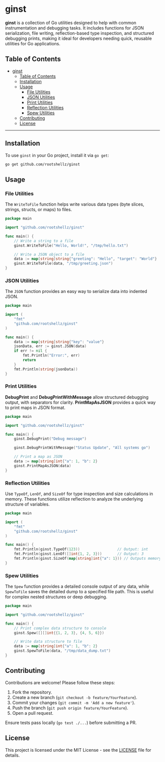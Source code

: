 # ginst

**ginst** is a collection of Go utilities designed to help with common
instrumentation and debugging tasks. It includes functions for JSON serialization,
file writing, reflection-based type inspection, and structured debugging prints,
making it ideal for developers needing quick, reusable utilities for Go applications.

## Table of Contents

- [ginst](#ginst)
  - [Table of Contents](#table-of-contents)
  - [Installation](#installation)
  - [Usage](#usage)
    - [File Utilities](#file-utilities)
    - [JSON Utilities](#json-utilities)
    - [Print Utilities](#print-utilities)
    - [Reflection Utilities](#reflection-utilities)
    - [Spew Utilities](#spew-utilities)
  - [Contributing](#contributing)
  - [License](#license)

---

## Installation

To use `ginst` in your Go project, install it via `go get`:

```bash
go get github.com/rootshellz/ginst
```

## Usage

### File Utilities

The `WriteToFile` function helps write various data types
(byte slices, strings, structs, or maps) to files.

```go
package main

import "github.com/rootshellz/ginst"

func main() {
    // Write a string to a file
    ginst.WriteToFile("Hello, World!", "/tmp/hello.txt")

    // Write a JSON object to a file
    data := map[string]string{"greeting": "Hello", "target": "World"}
    ginst.WriteToFile(data, "/tmp/greeting.json")
}
```

### JSON Utilities

The `JSON` function provides an easy way to serialize data into indented JSON.

```go
package main

import (
    "fmt"
    "github.com/rootshellz/ginst"
)

func main() {
    data := map[string]string{"key": "value"}
    jsonData, err := ginst.JSON(data)
    if err != nil {
        fmt.Println("Error:", err)
        return
    }
    fmt.Println(string(jsonData))
}
```

### Print Utilities

**DebugPrint** and **DebugPrintWithMessage** allow structured debugging output,
with separators for clarity. **PrintMapAsJSON** provides a quick way to print
maps in JSON format.

```go
package main

import "github.com/rootshellz/ginst"

func main() {
    ginst.DebugPrint("Debug message")

    ginst.DebugPrintWithMessage("Status Update", "All systems go")

    // Print a map as JSON
    data := map[string]int{"a": 1, "b": 2}
    ginst.PrintMapAsJSON(data)
}
```

### Reflection Utilities

Use `TypeOf`, `LenOf`, and `SizeOf` for type inspection and size calculations
in memory. These functions utilize reflection to analyze the underlying
structure of variables.

```go
package main

import (
    "fmt"
    "github.com/rootshellz/ginst"
)

func main() {
    fmt.Println(ginst.TypeOf(123))                 // Output: int
    fmt.Println(ginst.LenOf([]int{1, 2, 3}))       // Output: 3
    fmt.Println(ginst.SizeOf(map[string]int{"a": 1})) // Outputs memory size in bytes
}
```

### Spew Utilities

The `Spew` function provides a detailed console output of any data, while
`SpewToFile` saves the detailed dump to a specified file path. This is useful
for complex nested structures or deep debugging.

```go
package main

import "github.com/rootshellz/ginst"

func main() {
    // Print complex data structure to console
    ginst.Spew([][]int{{1, 2, 3}, {4, 5, 6}})

    // Write data structure to file
    data := map[string]int{"a": 1, "b": 2}
    ginst.SpewToFile(data, "/tmp/data_dump.txt")
}
```

## Contributing

Contributions are welcome! Please follow these steps:

1. Fork the repository.
2. Create a new branch (`git checkout -b feature/YourFeature`).
3. Commit your changes (`git commit -m 'Add a new feature'`).
4. Push the branch (`git push origin feature/YourFeature`).
5. Open a pull request.

Ensure tests pass locally (`go test ./...`) before submitting a PR.

## License

This project is licensed under the MIT License - see the [LICENSE](./LICENSE)
file for details.
